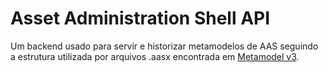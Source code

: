 # Asset Administration Shell API

Um backend usado para servir e historizar metamodelos de AAS seguindo a estrutura utilizada por arquivos .aasx encontrada em [Metamodel v3](https://industrialdigitaltwin.org/wp-content/uploads/2024/06/IDTA-01001-3-0-1_SpecificationAssetAdministrationShell_Part1_Metamodel.pdf).

